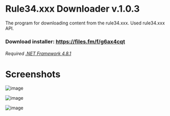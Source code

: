 # Rule34.xxx Downloader v.1.0.3

The program for downloading content from the rule34.xxx. Used rule34.xxx API.

### Download installer: https://files.fm/f/g6ax4cqt

###### Required [.NET Framework 4.8.1](https://dotnet.microsoft.com/en-us/download/dotnet-framework/net481)

# Screenshots

![image](https://user-images.githubusercontent.com/83036448/220516922-a9d2f49c-9eeb-4daa-a11f-0d8935294d2d.png)

![image](https://user-images.githubusercontent.com/83036448/220517027-b407d30c-f890-480d-b555-ed3f4e2b953d.png)

![image](https://user-images.githubusercontent.com/83036448/220517089-205364fa-8647-405f-a0f2-3c72b5ab8e43.png)
